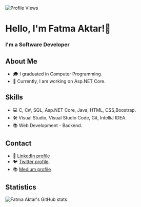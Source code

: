 ![Profile Views](https://komarev.com/ghpvc/?username=Fatmaaktar&style=flat)
# Hello, I'm Fatma Aktar!👋  
### I'm a Software Developer

## About Me

- 🎓 I graduated in Computer Programming.
- 🌱 Currently, I am working on Asp.NET Core.


## Skills

- 💻 C, C#, SQL, Asp.NET Core, Java, HTML, CSS,Boostrap.
- 🛠 Visual Studio, Visual Studio Code, Git, IntelliJ IDEA.
- 📚 Web Development - Backend.

## Contact

- 💼 [LinkedIn profile](https://www.linkedin.com/in/fatma-aktar-414521233/)
- 🐦 [Twitter profile](https://twitter.com/ftm_ktr).
- 📚 [Medium profile](https://medium.com/@fatmaaktar)

## Statistics


  ![Fatma Aktar's GitHub stats](https://github-readme-stats.vercel.app/api?username=Fatmaaktar&show_icons=true&theme=radical\&rank_icon=percentile)


